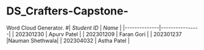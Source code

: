 # DS_Crafters-Capstone-
Word Cloud Generator.
#|  *Student ID*  |      *Name*     |
|--------------|----------------|
|  202301230   |  Apurv Patel   |
|  202301209   |  Faran Gori    |
|  202301237   |Nauman Shethwala|
|  202304032   |  Astha Patel   |


